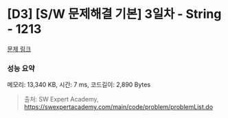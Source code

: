 # [D3] [S/W 문제해결 기본] 3일차 - String - 1213 

[문제 링크](https://swexpertacademy.com/main/code/problem/problemDetail.do?contestProbId=AV14P0c6AAUCFAYi) 

### 성능 요약

메모리: 13,340 KB, 시간: 7 ms, 코드길이: 2,890 Bytes



> 출처: SW Expert Academy, https://swexpertacademy.com/main/code/problem/problemList.do